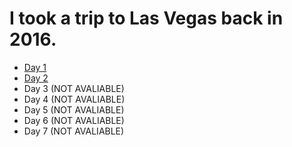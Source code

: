 # I took a trip to Las Vegas back in 2016.

- [Day 1](https://jcoderli.github,io/journal/vactions/2016/las-vegas/day1)
- [Day 2](https://jcoderli.github,io/journal/vactions/2016/las-vegas/day2)
- Day 3 (NOT AVALIABLE)
- Day 4 (NOT AVALIABLE)
- Day 5 (NOT AVALIABLE)
- Day 6 (NOT AVALIABLE)
- Day 7 (NOT AVALIABLE)
